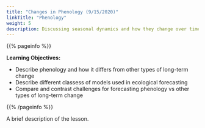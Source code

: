 ```yaml
---
title: "Changes in Phenology (9/15/2020)"
linkTitle: "Phenology"
weight: 5
description: Discussing seasonal dynamics and how they change over time
---
```


{{% pageinfo %}}

**Learning Objectives:**
* Describe phenology and how it differs from other types of long-term change
* Describe different classess of models used in ecological forecasting
* Compare and contrast challenges for forecasting phenology vs other types of long-term change

{{% /pageinfo %}}

A brief description of the lesson.
